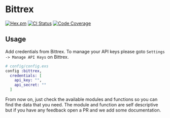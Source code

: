 # Bittrex

[![Hex.pm](https://img.shields.io/hexpm/v/bittrex.svg)](https://hex.pm/packages/bittrex)
[![CI Status](https://travis-ci.org/straw-hat-team/bittrex.svg?branch=master)](https://travis-ci.org/straw-hat-team/bittrex)
[![Code Coverage](https://codecov.io/gh/straw-hat-team/bittrex/branch/master/graph/badge.svg)](https://codecov.io/gh/straw-hat-team/bittrex)

## Usage

Add credentials from Bittrex. To manage your API keys please goto
`Settings -> Manage API Keys` on Bittrex.

```elixir
# config/config.exs
config :bittrex,
  credentials: [
    api_key: "",
    api_secret: ""
  ]
```

From now on, just check the available modules and functions so you can find
the data that you need. The module and function are self descriptive but if you
have any feedback open a PR and we add some documentation.
